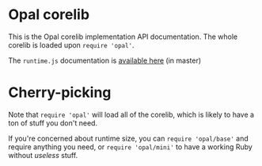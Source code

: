 # Opal corelib

This is the Opal corelib implementation API documentation.
The whole corelib is loaded upon `require 'opal'`.

The `runtime.js` documentation is [available here](http://opalrb.com/docs/api/master/corelib/file.RUNTIME.html) (in master)

# Cherry-picking

Note that `require 'opal'` will load all of the corelib, which is likely to
have a ton of stuff you don't need.

If you're concerned about runtime size, you can `require 'opal/base'` and
require anything you need, or `require 'opal/mini'` to have a working Ruby
without *useless* stuff.
